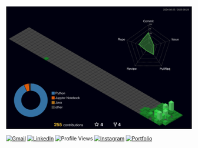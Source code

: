 ![](./profile-3d-contrib/profile-night-green.svg)

[![Gmail](https://img.shields.io/badge/Gmail-DB4437?style=for-the-badge&logo=gmail&logoColor=white)](mailto:your.email@gmail.com)
[![LinkedIn](https://img.shields.io/badge/LinkedIn-0A66C2?style=for-the-badge&logo=linkedin&logoColor=white)](https://www.linkedin.com/in/yourusername/)
![Profile Views](https://komarev.com/ghpvc/?username=yourgithubusername&style=for-the-badge)
[![Instagram](https://img.shields.io/badge/Instagram-E4405F?style=for-the-badge&logo=instagram&logoColor=white)](https://instagram.com/yourusername)
[![Portfolio](https://img.shields.io/badge/Portfolio-101010?style=for-the-badge&logo=google-chrome&logoColor=white)](https://yourwebsite.com)
